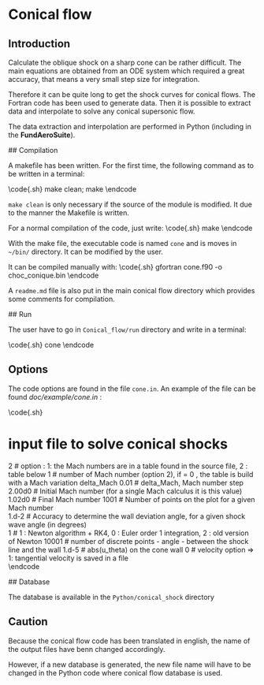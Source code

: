 # Conical flow

## Introduction

Calculate the oblique shock on a sharp cone can be rather difficult. The main equations
are obtained from an ODE system which required a great accuracy, that means a very small step size
for integration.

Therefore it can be quite long to get the shock curves for conical flows.
The Fortran code has been used to generate data. Then it is possible
to extract data and interpolate to solve any conical supersonic flow. 

The data extraction and interpolation are performed in Python (including in the **FundAeroSuite**).

## Compilation

A makefile has been written. For the first time,  the following command as to be written in a terminal:

\code{.sh}
make clean; make
\endcode

 `make clean` is only necessary if the source of the module is modified. It due to the manner the Makefile is written.

For a normal compilation of the code, just write:
\code{.sh}
make
\endcode

With the make file, the executable code is named `cone` and is moves in `~/bin/` directory. It can be modified by the user.

It can be compiled manually with:
\code{.sh}
gfortran cone.f90 -o choc_conique.bin
\endcode

A `readme.md` file is also put in the main conical flow directory which provides some comments for compilation.

## Run

The user have to go in `Conical_flow/run` directory and write in a terminal:

\code{.sh}
cone
\endcode

## Options

The code options are found in the file `cone.in`. An example of the file can be found 
*doc/example/cone.in* :

\code{.sh}
# input file to solve conical shocks
2               # option : 1: the Mach numbers are in a table found in the source file,   2 : table below
1               # number of Mach number (option 2), if = 0 , the table is build with a Mach variation  delta_Mach
0.01            # delta_Mach, Mach number step
2.00d0          # Initial Mach number (for a single Mach calculus it is this value) 
1.02d0          # Final Mach number
1001            # Number of points on the plot for a given Mach number  
1.d-2           # Accuracy to determine the wall deviation angle, for a given shock wave angle (in degrees)  
1               # 1 : Newton algorithm + RK4, 0 : Euler order 1 integration, 2 : old version of Newton
10001           # number of discrete points  - angle - between the shock line and the wall
1.d-5           # abs(u_theta) on the cone wall
0               # velocity option =>  1: tangential velocity is saved in a file  
\endcode

## Database

The database is available in the `Python/conical_shock` directory

## Caution

Because the conical flow code has been translated in english, the name of the output files have benn changed accordingly.

However, if a new database is generated, the new file name will have to be changed in the Python code where conical flow
database is used.